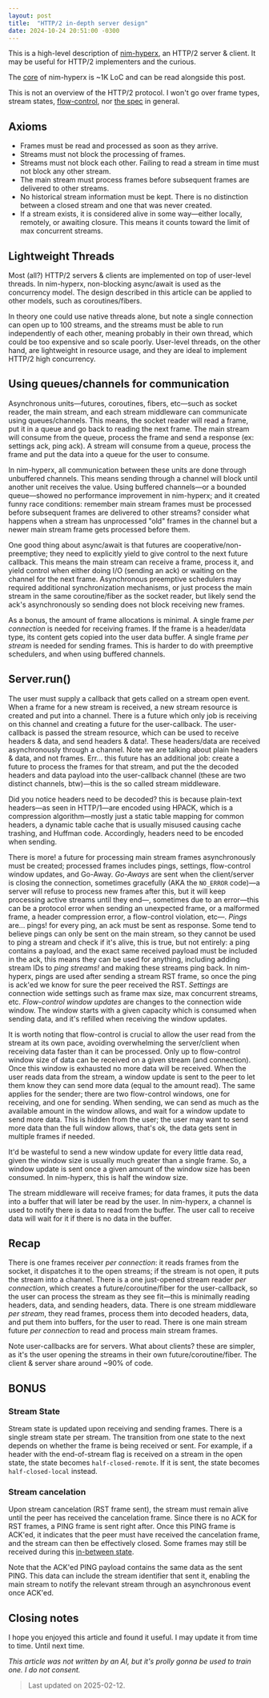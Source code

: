 ```yaml
---
layout: post
title:  "HTTP/2 in-depth server design"
date: 2024-10-24 20:51:00 -0300
---
```


This is a high-level description of [nim-hyperx](https://github.com/nitely/nim-hyperx), an HTTP/2 server & client. It may be useful for HTTP/2 implementers and the curious.

The [core](https://github.com/nitely/nim-hyperx/blob/master/src/hyperx/clientserver.nim) of nim-hyperx is ~1K LoC and can be read alongside this post.

This is not an overview of the HTTP/2 protocol. I won't go over frame types, stream states, [flow-control](https://nitely.github.io/2024/08/23/http-2-flow-control-dead-lock.html), nor [the spec](https://datatracker.ietf.org/doc/html/rfc9113) in general.

## Axioms

- Frames must be read and processed as soon as they arrive.
- Streams must not block the processing of frames.
- Streams must not block each other. Failing to read a stream in time must not block any other stream.
- The main stream must process frames before subsequent frames are delivered to other streams.
- No historical stream information must be kept. There is no distinction between a closed stream and one that was never created.
- If a stream exists, it is considered alive in some way—either locally, remotely, or awaiting closure. This means it counts toward the limit of max concurrent streams.

## Lightweight Threads

Most (all?) HTTP/2 servers & clients are implemented on top of user-level threads. In nim-hyperx, non-blocking async/await is used as the concurrency model. The design described in this article can be applied to other models, such as coroutines/fibers.

In theory one could use native threads alone, but note a single connection can open up to 100 streams, and the streams must be able to run independently of each other, meaning probably in their own thread, which could be too expensive and so scale poorly. User-level threads, on the other hand, are lightweight in resource usage, and they are ideal to implement HTTP/2 high concurrency.

## Using queues/channels for communication

Asynchronous units—futures, coroutines, fibers, etc—such as socket reader, the main stream, and each stream middleware can communicate using queues/channels. This means, the socket reader will read a frame, put it in a queue and go back to reading the next frame. The main stream will consume from the queue, process the frame and send a response (ex: settings ack, ping ack). A stream will consume from a queue, process the frame and put the data into a queue for the user to consume.

In nim-hyperx, all communication between these units are done through unbuffered channels. This means sending through a channel will block until another unit receives the value. Using buffered channels—or a bounded queue—showed no performance improvement in nim-hyperx; and it created funny race conditions: remember main stream frames must be processed before subsequent frames are delivered to other streams? consider what happens when a stream has unprocessed "old" frames in the channel but a newer main stream frame gets processed before them.

One good thing about async/await is that futures are cooperative/non-preemptive; they need to explicitly yield to give control to the next future callback. This means the main stream can receive a frame, process it, and yield control when either doing I/O (sending an ack) or waiting on the channel for the next frame. Asynchronous preemptive schedulers may required additional synchronization mechanisms, or just process the main stream in the same coroutine/fiber as the socket reader, but likely send the ack's asynchronously so sending does not block receiving new frames.

As a bonus, the amount of frame allocations is minimal. A single frame *per connection* is needed for receiving frames. If the frame is a header/data type, its content gets copied into the user data buffer. A single frame *per stream* is needed for sending frames. This is harder to do with preemptive schedulers, and when using buffered channels.

## Server.run()

The user must supply a callback that gets called on a stream open event. When a frame for a new stream is received, a new stream resource is created and put into a channel. There is a future which only job is receiving on this channel and creating a future for the user-callback. The user-callback is passed the stream resource, which can be used to receive headers & data, and send headers & data!. These headers/data are received asynchronously through a channel. Note we are talking about plain headers & data, and not frames. Err... this future has an additional job: create a future to process the frames for that stream, and put the the decoded headers and data payload into the user-callback channel (these are two distinct channels, btw)—this is the so called stream middleware.

Did you notice headers need to be decoded? this is because plain-text headers—as seen in HTTP/1—are encoded using HPACK, which is a compression algorithm—mostly just a static table mapping for common headers, a dynamic table cache that is usually misused causing cache trashing, and Huffman code. Accordingly, headers need to be encoded when sending.

There is more! a future for processing main stream frames asynchronously must be created; processed frames includes pings, settings, flow-control window updates, and Go-Away. *Go-Aways* are sent when the client/server is closing the connection, sometimes gracefully (AKA the `NO_ERROR` code)—a server will refuse to process new frames after this, but it will keep processing active streams until they end—, sometimes due to an error—this can be a protocol error when sending an unexpected frame, or a malformed frame, a header compression error, a flow-control violation, etc—. *Pings* are... pings! for every ping, an ack must be sent as response. Some tend to believe pings can only be sent on the main stream, so they cannot be used to ping a stream and check if it's alive, this is true, but not entirely: a ping contains a payload, and the exact same received payload must be included in the ack, this means they can be used for anything, including adding stream IDs to *ping streams!* and making these streams ping back. In nim-hyperx, pings are used after sending a stream RST frame, so once the ping is ack'ed we know for sure the peer received the RST. *Settings* are connection wide settings such as frame max size, max concurrent streams, etc. *Flow-control window updates* are changes to the connection wide window. The window starts with a given capacity which is consumed when sending data, and it's refilled when receiving the window updates.

It is worth noting that flow-control is crucial to allow the user read from the stream at its own pace, avoiding overwhelming the server/client when receiving data faster than it can be processed. Only up to flow-control window size of data can be received on a given stream (and connection). Once this window is exhausted no more data will be received. When the user reads data from the stream, a window update is sent to the peer to let them know they can send more data (equal to the amount read). The same applies for the sender; there are two flow-control windows, one for receiving, and one for sending. When sending, we can send as much as the available amount in the window allows, and wait for a window update to send more data. This is hidden from the user; the user may want to send more data than the full window allows, that's ok, the data gets sent in multiple frames if needed.

It'd be wasteful to send a new window update for every little data read, given the window size is usually much greater than a single frame. So, a window update is sent once a given amount of the window size has been consumed. In nim-hyperx, this is half the window size.

The stream middleware will receive frames; for data frames, it puts the data into a buffer that will later be read by the user. In nim-hyperx, a channel is used to notify there is data to read from the buffer. The user call to receive data will wait for it if there is no data in the buffer.

## Recap

There is one frames receiver *per connection*: it reads frames from the socket, it dispatches it to the open streams; if the stream is not open, it puts the stream into a channel. There is a one just-opened stream reader *per connection*, which creates a future/coroutine/fiber for the user-callback, so the user can process the stream as they see fit—this is minimally reading headers, data, and sending headers, data. There is one stream middleware *per stream*, they read frames, process them into decoded headers, data, and put them into buffers, for the user to read. There is one main stream future *per connection* to read and process main stream frames.

Note user-callbacks are for servers. What about clients? these are simpler, as it's the user opening the streams in their own future/coroutine/fiber. The client & server share around ~90% of code.

## BONUS

### Stream State

Stream state is updated upon receiving and sending frames. There is a single stream state per stream. The transition from one state to the next depends on whether the frame is being received or sent. For example, if a header with the end-of-stream flag is received on a stream in the open state, the state becomes `half-closed-remote`. If it is sent, the state becomes `half-closed-local` instead.

### Stream cancelation

Upon stream cancelation (RST frame sent), the stream must remain alive until the peer has received the cancelation frame. Since there is no ACK for RST frames, a PING frame is sent right after. Once this PING frame is ACK'ed, it indicates that the peer must have received the cancelation frame, and the stream can then be effectively closed. Some frames may still be received during this [in-between state](https://nitely.github.io/2024/08/20/http-2-the-missing-state.html).

Note that the ACK'ed PING payload contains the same data as the sent PING. This data can include the stream identifier that sent it, enabling the main stream to notify the relevant stream through an asynchronous event once ACK'ed.

## Closing notes

I hope you enjoyed this article and found it useful. I may update it from time to time. Until next time.

*This article was not written by an AI, but it's prolly gonna be used to train one. I do not consent.*

> Last updated on 2025-02-12.
